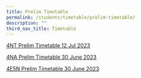 ```yaml
---
title: Prelim Timetable
permalink: /students/timetable/prelim-timetable/
description: ""
third_nav_title: Timetable
---
```

[4NT Prelim Timetable 12 Jul 2023](/files/Students/Timetable/Prelim%20Timetable/4nt%20prelim%20timetable%2012%20jul%202023.pdf)

[4NA Prelim Timetable 30 June 2023](/files/Students/Timetable/Prelim%20Timetable/4na%20prelim%20timetable%2030%20june%202023.pdf)

[4E5N Prelim Timetable 30 June 2023](/files/Students/Timetable/Prelim%20Timetable/4e5n%20prelim%20timetable%2030%20june%202023.pdf)